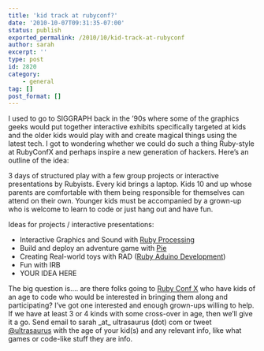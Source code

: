 ```yaml
---
title: 'kid track at rubyconf?'
date: '2010-10-07T09:31:35-07:00'
status: publish
exported_permalink: /2010/10/kid-track-at-rubyconf
author: sarah
excerpt: ''
type: post
id: 2820
category:
    - general
tag: []
post_format: []
---
```

I used to go to SIGGRAPH back in the ’90s where some of the graphics geeks would put together interactive exhibits specifically targeted at kids and the older kids would play with and create magical things using the latest tech. I got to wondering whether we could do such a thing Ruby-style at RubyConfX and perhaps inspire a new generation of hackers. Here’s an outline of the idea:

3 days of structured play with a few group projects or interactive presentations by Rubyists. Every kid brings a laptop. Kids 10 and up whose parents are comfortable with them being responsible for themselves can attend on their own. Younger kids must be accompanied by a grown-up who is welcome to learn to code or just hang out and have fun.

Ideas for projects / interactive presentations:

- Interactive Graphics and Sound with [Ruby Processing](http://github.com/jashkenas/ruby-processing/wiki/getting-started)
- Build and deploy an adventure game with [Pie](http://github.com/blazingcloud/pie)
- Creating Real-world toys with RAD ([Ruby Aduino Development](http://rad.rubyforge.org/))
- Fun with IRB
- YOUR IDEA HERE

The big question is…. are there folks going to [Ruby Conf X](http://rubyconf.org/) who have kids of an age to code who would be interested in bringing them along and participating? I’ve got one interested and enough grown-ups willing to help. If we have at least 3 or 4 kinds with some cross-over in age, then we’ll give it a go. Send email to sarah \_at\_ ultrasaurus (dot) com or tweet [@ultrasaurus](http://twitter.com/ultrasaurus) with the age of your kid(s) and any relevant info, like what games or code-like stuff they are info.